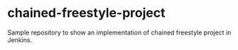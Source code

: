 # chained-freestyle-project
Sample repository to show an implementation of chained freestyle project in Jenkins.
